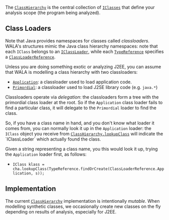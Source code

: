 The
[`ClassHierarchy`](http://wala.sourceforge.net/javadocs/trunk/com/ibm/wala/ipa/cha/ClassHierarchy.html)
is the central collection of
[`IClasses`](http://wala.sourceforge.net/javadocs/trunk/com/ibm/wala/classLoader/IClass.html)
that define your analysis scope (the program being analyzed).

Class Loaders
-------------

Note that Java provides namespaces for classes called *classloaders*.
WALA's structures mimic the Java class hierarchy namespaces: note that
each `IClass` belongs to an
[`IClassLoader`](http://wala.sourceforge.net/javadocs/trunk/com/ibm/wala/classLoader/IClassLoader.html),
while each
[`TypeReference`](http://wala.sourceforge.net/javadocs/trunk/com/ibm/wala/types/TypeReference.html)
specifies a
[`ClassLoaderReference`](http://wala.sourceforge.net/javadocs/trunk/com/ibm/wala/types/ClassLoaderReference.html).

Unless you are doing something exotic or analyzing J2EE, you can assume
that WALA is modelling a class hierarchy with two classloaders:

-   [`Application`](http://wala.sourceforge.net/javadocs/trunk/com/ibm/wala/types/ClassLoaderReference.html#Application):
    a classloader used to load application code.
-   [`Primordial`](http://wala.sourceforge.net/javadocs/trunk/com/ibm/wala/types/ClassLoaderReference.html#Primordial):
    a classloader used to load J2SE library code (e.g. `java.*`)

Classloaders operate via *delegation*: the classloaders form a tree with
the primordial class loader at the root. So if the `Application` class
loader fails to find a particular class, it will delegate to the
`Primordial` loader to find the class.

So, if you have a class name in hand, and you don't know what loader it
comes from, you can normally look it up in the `Application` loader: the
`IClass` object you receive from
[`ClassHierarchy.lookupClass`](http://wala.sourceforge.net/javadocs/trunk/com/ibm/wala/ipa/cha/ClassHierarchy.html#lookupClass(com.ibm.wala.types.TypeReference))
will indicate the `IClassLoader` which actually found the class.

Given a string representing a class name, you this would look it up,
trying the `Application` loader first, as follows:

-   `IClass klass = cha.lookupClass(TypeReference.findOrCreate(ClassLoaderReference.Application, s));`

Implementation
--------------

The current
[`ClassHierarchy`](http://wala.sourceforge.net/javadocs/trunk/com/ibm/wala/ipa/cha/ClassHierarchy.html)
implementation is intentionally *mutable*. When modelling synthetic
classes, we occasionally create new classes on the fly depending on
results of analysis, especially for J2EE.